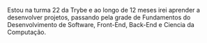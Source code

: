 Estou na turma 22 da Trybe e ao longo de 12 meses irei aprender a desenvolver projetos, passando pela grade de Fundamentos do Desenvolvimento de Software, Front-End, Back-End e Ciencia da Computação.
